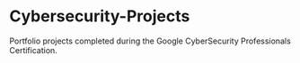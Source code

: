 # Cybersecurity-Projects
Portfolio projects completed during the Google CyberSecurity Professionals Certification.  
